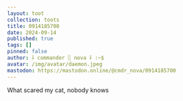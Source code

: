```yaml
---
layout: toot
collection: toots
title: 0914185700
date: 2024-09-14
published: true
tags: []
pinned: false
author: ⸸ commander ░ nova ⸸ :~$
avatar: /img/avatar/daemon.jpeg
mastodon: https://mastodon.online/@cmdr_nova/0914185700
---
```


What scared my cat, nobody knows
